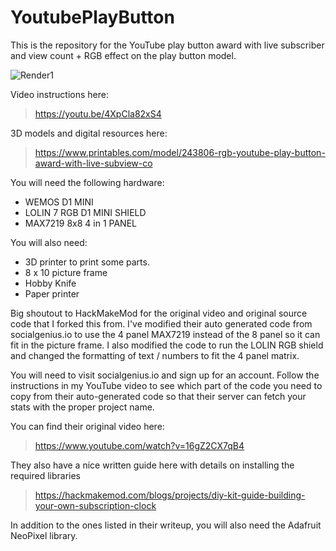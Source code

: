 # YoutubePlayButton

This is the repository for the YouTube play button award with live subscriber and view count + RGB effect on the play button model.

![Render1](https://user-images.githubusercontent.com/109498075/179452693-4a783aa7-ede0-47d0-9301-9efcbc31fdde.JPG)

Video instructions here:
> https://youtu.be/4XpCla82xS4

3D models and digital resources here:
> https://www.printables.com/model/243806-rgb-youtube-play-button-award-with-live-subview-co

You will need the following hardware:
- WEMOS D1 MINI
- LOLIN 7 RGB D1 MINI SHIELD
- MAX7219 8x8 4 in 1 PANEL

You will also need:
- 3D printer to print some parts.
- 8 x 10 picture frame
- Hobby Knife
- Paper printer

Big shoutout to HackMakeMod for the original video and original source code that I forked this from. I've modified their auto generated code from socialgenius.io to use the 4 panel MAX7219 instead of the 8 panel so it can fit in the picture frame. I also modified the code to run the LOLIN RGB shield and changed the formatting of text / numbers to fit the 4 panel matrix. 

You will need to visit socialgenius.io and sign up for an account. Follow the instructions in my YouTube video to see which part of the code you need to copy from their auto-generated code so that their server can fetch your stats with the proper project name. 

You can find their original video here:
> https://www.youtube.com/watch?v=16gZ2CX7qB4

They also have a nice written guide here with details on installing the required libraries 
> https://hackmakemod.com/blogs/projects/diy-kit-guide-building-your-own-subscription-clock

In addition to the ones listed in their writeup, you will also need the Adafruit NeoPixel library.


